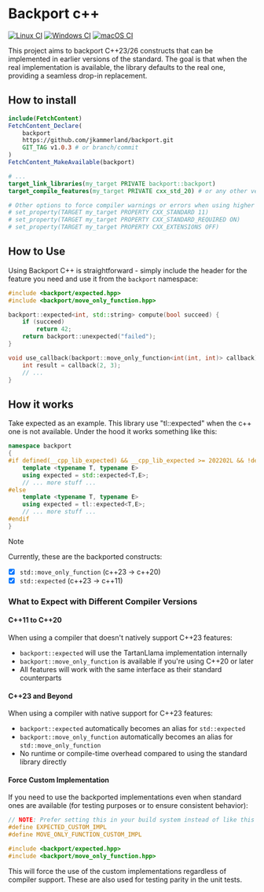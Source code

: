 # Backport c++

[![Linux CI](https://github.com/jkammerland/backport/actions/workflows/ubuntu_ci.yml/badge.svg?branch=master)](https://github.com/jkammerland/backport/actions/workflows/ubuntu_ci.yml)
[![Windows CI](https://github.com/jkammerland/backport/actions/workflows/windows_ci.yml/badge.svg?branch=master)](https://github.com/jkammerland/backport/actions/workflows/windows_ci.yml)
[![macOS CI](https://github.com/jkammerland/backport/actions/workflows/macos_ci.yml/badge.svg?branch=master)](https://github.com/jkammerland/backport/actions/workflows/macos_ci.yml)

This project aims to backport C++23/26 constructs that can be implemented in earlier versions of the standard. The goal is that 
when the real implementation is available, the library defaults to the real one, providing a seamless drop-in replacement.

## How to install

```cmake
include(FetchContent)
FetchContent_Declare(
    backport
    https://github.com/jkammerland/backport.git
    GIT_TAG v1.0.3 # or branch/commit
)
FetchContent_MakeAvailable(backport)

# ...
target_link_libraries(my_target PRIVATE backport::backport)
target_compile_features(my_target PRIVATE cxx_std_20) # or any other version you need...

# Other options to force compiler warnings or errors when using higher than expected standard version
# set_property(TARGET my_target PROPERTY CXX_STANDARD 11)
# set_property(TARGET my_target PROPERTY CXX_STANDARD_REQUIRED ON)
# set_property(TARGET my_target PROPERTY CXX_EXTENSIONS OFF)
```

## How to Use

Using Backport C++ is straightforward - simply include the header for the feature you need and use it from the `backport` namespace:

```cpp
#include <backport/expected.hpp>
#include <backport/move_only_function.hpp>

backport::expected<int, std::string> compute(bool succeed) {
    if (succeed)
        return 42;
    return backport::unexpected("failed");
}

void use_callback(backport::move_only_function<int(int, int)> callback) {
    int result = callback(2, 3);
    // ...
}
```

## How it works
Take expected as an example. This library use "tl::expected" when the c++ one is not available. Under the hood it works something like this:

```cpp
namespace backport
{
#if defined(__cpp_lib_expected) && __cpp_lib_expected >= 202202L && !defined(EXPECTED_CUSTOM_IMPL)
    template <typename T, typename E>
    using expected = std::expected<T,E>;
    // ... more stuff ...
#else
    template <typename T, typename E>
    using expected = tl::expected<T,E>;
    // ... more stuff ...
#endif
}
```

> [!NOTE]  
> Currently, these are the backported constructs:

- [x] `std::move_only_function` (c++23 -> c++20)
- [x] `std::expected` (c++23 -> c++11)

### What to Expect with Different Compiler Versions

#### C++11 to C++20

When using a compiler that doesn't natively support C++23 features:

- `backport::expected` will use the TartanLlama implementation internally
- `backport::move_only_function` is available if you're using C++20 or later
- All features will work with the same interface as their standard counterparts

#### C++23 and Beyond

When using a compiler with native support for C++23 features:

- `backport::expected` automatically becomes an alias for `std::expected`
- `backport::move_only_function` automatically becomes an alias for `std::move_only_function`
- No runtime or compile-time overhead compared to using the standard library directly

#### Force Custom Implementation

If you need to use the backported implementations even when standard ones are available (for testing purposes or to ensure consistent behavior):

```cpp
// NOTE: Prefer setting this in your build system instead of like this
#define EXPECTED_CUSTOM_IMPL
#define MOVE_ONLY_FUNCTION_CUSTOM_IMPL

#include <backport/expected.hpp>
#include <backport/move_only_function.hpp>
```

This will force the use of the custom implementations regardless of compiler support. These are also used for testing parity in the unit tests.
```
